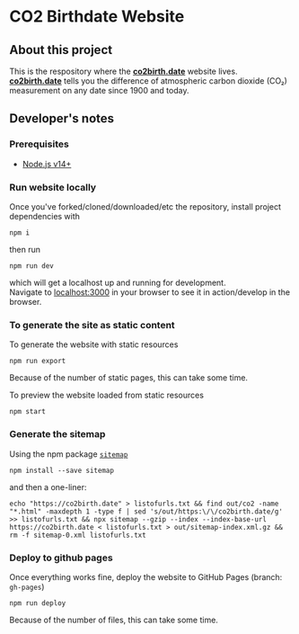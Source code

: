# CO2 Birthdate Website

## About this project

This is the respository where the **[co2birth.date](https://co2birth.date)** website lives.  
**[co2birth.date](https://co2birth.date)** tells you the difference of atmospheric carbon dioxide (CO₂) measurement on any date since 1900 and today.

## Developer's notes

### Prerequisites

- [Node.js v14+](https://nodejs.org/en/download/current/)

### Run website locally

Once you've forked/cloned/downloaded/etc the repository, install project dependencies with
```
npm i
```
then run
```
npm run dev
```
which will get a localhost up and running for development.  
Navigate to [localhost:3000](http://localhost:3000) in your browser to see it in action/develop in the browser.

### To generate the site as static content

To generate the website with static resources
```
npm run export
```
Because of the number of static pages, this can take some time.

To preview the website loaded from static resources
```
npm start
```

### Generate the sitemap

Using the npm package [`sitemap`](https://www.npmjs.com/package/sitemap)

```
npm install --save sitemap
```

and then a one-liner:

```
echo "https://co2birth.date" > listofurls.txt && find out/co2 -name "*.html" -maxdepth 1 -type f | sed 's/out/https:\/\/co2birth.date/g' >> listofurls.txt && npx sitemap --gzip --index --index-base-url https://co2birth.date < listofurls.txt > out/sitemap-index.xml.gz && rm -f sitemap-0.xml listofurls.txt
```



### Deploy to github pages

Once everything works fine, deploy the website to GitHub Pages (branch: `gh-pages`)
```
npm run deploy
```
Because of the number of files, this can take some time.
